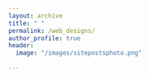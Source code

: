 ```yaml
---
layout: archive
title: " "
permalink: /web_designs/
author_profile: true
header:
  image: "/images/sitepostsphoto.png"
  
---
```


